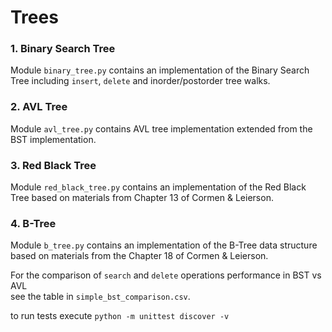 Trees
===========================

### 1. Binary Search Tree

Module `binary_tree.py` contains an implementation of the Binary Search Tree
including `insert`, `delete` and inorder/postorder tree walks.

### 2. AVL Tree

Module `avl_tree.py` contains AVL tree implementation extended from the BST implementation. 

### 3. Red Black Tree

Module `red_black_tree.py` contains an implementation of the Red Black Tree
based on materials from Chapter 13 of Cormen & Leierson.

### 4. B-Tree

Module `b_tree.py` contains an implementation of the B-Tree data structure
based on materials from the Chapter 18 of Cormen & Leierson.


For the comparison of `search` and `delete` operations performance in BST vs AVL  
see the table in `simple_bst_comparison.csv`.

to run tests execute `python -m unittest discover -v`
